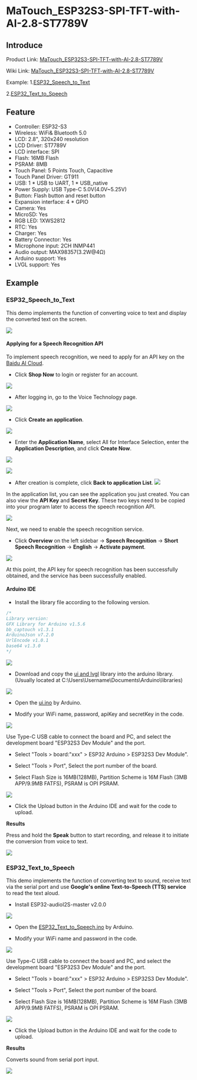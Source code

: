 # MaTouch_ESP32S3-SPI-TFT-with-AI-2.8-ST7789V

## Introduce

Product Link: [MaTouch_ESP32S3-SPI-TFT-with-AI-2.8-ST7789V]()

Wiki Link:  [MaTouch_ESP32S3-SPI-TFT-with-AI-2.8-ST7789V](https://wiki.makerfabs.com/MaTouch_ESP32S3-SPI-TFT-with-AI-2.8-ST7789V.html)

Example: 1.[ESP32_Speech_to_Text](https://github.com/Makerfabs/MaTouch_ESP32S3-SPI-TFT-with-AI-2.8-ST7789V/tree/main?tab=readme-ov-file#esp32_speech_to_text)

2.[ESP32_Text_to_Speech](https://github.com/Makerfabs/MaTouch_ESP32S3-SPI-TFT-with-AI-2.8-ST7789V/tree/main?tab=readme-ov-file#esp32_text_to_speech)

## Feature

- Controller: ESP32-S3
- Wireless: WiFi& Bluetooth 5.0
- LCD: 2.8", 320x240 resolution 
- LCD Driver: ST7789V
- LCD interface: SPI
- Flash: 16MB Flash
- PSRAM: 8MB
- Touch Panel: 5 Points Touch, Capacitive
- Touch Panel Driver: GT911
- USB: 1 * USB to UART, 1 * USB_native
- Power Supply: USB Type-C 5.0V(4.0V~5.25V)
- Button: Flash button and reset button
- Expansion interface: 4 * GPIO
- Camera: Yes
- MicroSD: Yes
- RGB LED: 1XWS2812
- RTC: Yes
- Charger: Yes
- Battery Connector: Yes
- Microphone input: 2CH INMP441
- Audio output: MAX98357(3.2W@4Ω)
- Arduino support: Yes
- LVGL support: Yes

## Example

### ESP32_Speech_to_Text

This demo implements the function of converting voice to text and display the converted text on the screen.

![](md_pic/image1.png)

#### Applying for a Speech Recognition API

To implement speech recognition, we need to apply for an API key on the [Baidu AI Cloud](https://cloud.baidu.com/product/speech).

- Click **Shop Now** to login or register for an account.

![](md_pic/image2.png)

- After logging in, go to the Voice Technology page.

![](md_pic/image3.png)

- Click **Create an application**.

![](md_pic/image4.png)

- Enter the **Application Name**, select All for Interface Selection, enter the **Application Description**, and click **Create Now**.

![](md_pic/image5.png)

![](md_pic/image6.png)

- After creation is complete, click **Back to application List**.
![](md_pic/image7.png)

In the application list, you can see the application you just created. You can also view the **API Key** and **Secret Key**. These two keys need to be copied into your program later to access the speech recognition API.

![](md_pic/image8.png)

Next, we need to enable the speech recognition service.
- Click **Overview** on the left sidebar -> **Speech Recognition** -> **Short Speech Recognition** -> **English** -> **Activate payment**.

![](md_pic/image9.png)

At this point, the API key for speech recognition has been successfully obtained, and the service has been successfully enabled.

#### Arduino IDE

- Install the library file according to the following version.

```c++
/*
Library version:
GFX Library for Arduino v1.5.6
bb_captouch v1.3.1
ArduinoJson v7.2.0
UrlEncode v1.0.1
base64 v1.3.0
*/
```

![](md_pic/u1.png)

- Download and copy the [ui and lvgl](https://github.com/Makerfabs/MaTouch_ESP32S3-SPI-TFT-with-AI-2.8-ST7789V/tree/main/example/ESP32_Speech_to_Text/libraries) library into the arduino library.(Usually located at C:\Users\Username\Documents\Arduino\libraries)

![](md_pic/u2.png)

- Open the [ui.ino](https://github.com/Makerfabs/MaTouch_ESP32S3-SPI-TFT-with-AI-2.8-ST7789V/blob/main/example/ESP32_Speech_to_Text/ui/ui.ino) by Arduino.

- Modify your WiFi name, password, apiKey and secretKey in the code.

![](md_pic/u7.png)

Use Type-C USB cable to connect the board and PC, and select the development board "ESP32S3 Dev Module" and the port.

- Select "Tools > board:"xxx" > ESP32 Arduino > ESP32S3 Dev Module".

- Select "Tools > Port", Select the port number of the board.

- Select Flash Size is 16MB(128MB), Partition Scheme is 16M Flash (3MB APP/9.9MB FATFS), PSRAM is OPI PSRAM.

![](md_pic/u3.png)

- Click the Upload button in the Arduino IDE and wait for the code to upload.

**Results**

Press and hold the **Speak** button to start recording, and release it to initiate the conversion from voice to text. 

![](md_pic/u4.png)

### ESP32_Text_to_Speech

This demo implements the function of converting text to sound, receive text via the serial port and use **Google's online Text-to-Speech (TTS) service** to read the text aloud.

- Install ESP32-audioI2S-master v2.0.0

![](md_pic/u5.png)

- Open the [ESP32_Text_to_Speech.ino](https://github.com/Makerfabs/MaTouch_ESP32S3-SPI-TFT-with-AI-2.8-ST7789V/blob/main/example/ESP32_Text_to_Speech/ESP32_Text_to_Speech.ino) by Arduino.

- Modify your WiFi name and password in the code.

![](md_pic/u8.png)

Use Type-C USB cable to connect the board and PC, and select the development board "ESP32S3 Dev Module" and the port.

- Select "Tools > board:"xxx" > ESP32 Arduino > ESP32S3 Dev Module".

- Select "Tools > Port", Select the port number of the board.

- Select Flash Size is 16MB(128MB), Partition Scheme is 16M Flash (3MB APP/9.9MB FATFS), PSRAM is OPI PSRAM.

![](md_pic/u3.png)

- Click the Upload button in the Arduino IDE and wait for the code to upload.

**Results**

Converts sound from serial port input.

![](md_pic/u6.png)